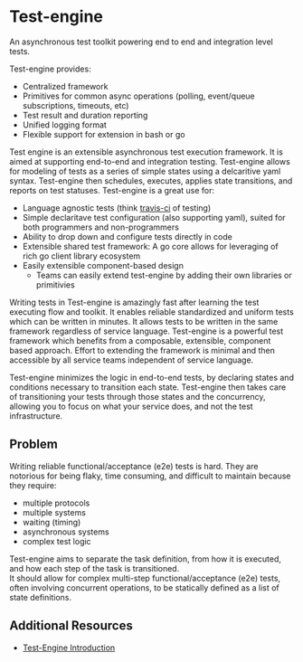 # Test-engine
An asynchronous test toolkit powering end to end and integration level tests.

Test-engine provides:
- Centralized framework 
- Primitives for common async operations (polling, event/queue subscriptions, timeouts, etc)
- Test result and duration reporting
- Unified logging format
- Flexible support for extension in bash or go

Test engine is an extensible asynchronous test execution framework.  It is aimed at supporting end-to-end and integration testing.
Test-engine allows for modeling of tests as a series of simple states using a delcaritive yaml syntax.
Test-engine then schedules, executes, applies state transitions, and reports on test statuses.  Test-engine is a great use for:

- Language agnostic tests (think [travis-ci](https://travis-ci.org/) of testing)
- Simple declaritave test configuration (also supporting yaml), suited for both programmers and non-programmers
- Ability to drop down and configure tests directly in code 
- Extensible shared test framework: A go core allows for leveraging of rich go client library ecosystem
- Easily extensible component-based design
  - Teams can easily extend test-engine by adding their own libraries or primitivies

Writing tests in Test-engine is amazingly fast after learning the test executing flow and toolkit.  It enables reliable standardized and uniform tests which can be written in minutes. It allows tests to be written in the same framework regardless of service language.  Test-engine is a powerful test framework which benefits from a composable, extensible, component based approach.  Effort to extending the framework is minimal and then accessible by all service teams independent of service language.

Test-engine minimizes the logic in end-to-end tests, by declaring states and conditions necessary to transition each state.  Test-engine then takes care of transitioning your tests through those states and the concurrency, allowing you to focus on what your service does, and not the test infrastructure.

## Problem
Writing reliable functional/acceptance (e2e) tests is hard.  They are notorious for being flaky, time consuming, and difficult 
to maintain because they require:

- multiple protocols
- multiple systems
- waiting (timing)
- asynchronous systems
- complex test logic

Test-engine aims to separate the task definition, from how it is executed, and how each step of the task is transitioned.  
It should allow for complex multi-step functional/acceptance (e2e) tests, often involving concurrent operations, to be statically 
defined as a list of state definitions.


## Additional Resources
- [Test-Engine Introduction](https://medium.com/dm03514-tech-blog/introducing-test-engine-an-asynchronous-test-toolkit-5ca0883a0f4b)

